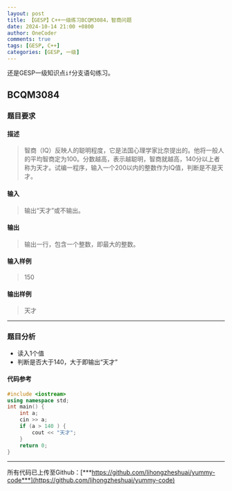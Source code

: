 ```yaml
---
layout: post
title: 【GESP】C++一级练习BCQM3084，智商问题
date: 2024-10-14 21:00 +0800
author: OneCoder
comments: true
tags: [GESP, C++]
categories: [GESP, 一级]
---
```

还是GESP一级知识点`if`分支语句练习。

<!--more-->

## BCQM3084

### 题目要求

#### 描述

>智商（IQ）反映人的聪明程度，它是法国心理学家比奈提出的。他将一般人的平均智商定为100。分数越高，表示越聪明，智商就越高，140分以上者称为天才。试编一程序，输入一个200以内的整数作为IQ值，判断是不是天才。

#### 输入

>输出“天才”或不输出。

#### 输出

>输出一行，包含一个整数，即最大的整数。

#### 输入样例

>150

#### 输出样例

>天才

---

### 题目分析

- 读入1个值
- 判断是否大于140，大于即输出“天才”

#### 代码参考

```cpp
#include <iostream>
using namespace std;
int main() {
    int a;
    cin >> a;
    if (a > 140 ) {
        cout << "天才";
    } 
    return 0;
}
```

---

所有代码已上传至Github：[***https://github.com/lihongzheshuai/yummy-code***](https://github.com/lihongzheshuai/yummy-code)
